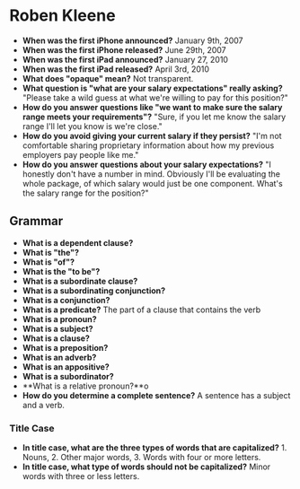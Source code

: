 # Roben Kleene

- **When was the first iPhone announced?** January 9th, 2007
- **When was the first iPhone released?** June 29th, 2007
- **When was the first iPad announced?** January 27, 2010
- **When was the first iPad released?** April 3rd, 2010
- **What does "opaque" mean?** Not transparent.
- **What question is "what are your salary expectations" really asking?** "Please take a wild guess at what we're willing to pay for this position?"
- **How do you answer questions like "we want to make sure the salary range meets your requirements"?** "Sure, if you let me know the salary range I'll let you know is we're close."
- **How do you avoid giving your current salary if they persist?** "I'm not comfortable sharing proprietary information about how my previous employers pay people like me."
- **How do you answer questions about your salary expectations?** "I honestly don't have a number in mind. Obviously I'll be  evaluating the whole package, of which salary would just be one component. What's the salary range for the position?"

## Grammar

- **What is a dependent clause?**
- **What is "the"?**
- **What is "of"?**
- **What is the "to be"?**
- **What is a subordinate clause?**
- **What is a subordinating conjunction?**
- **What is a conjunction?**
- **What is a predicate?** The part of a clause that contains the verb
- **What is a pronoun?**
- **What is a subject?**
- **What is a clause?**
- **What is a preposition?**
- **What is an adverb?**
- **What is an appositive?**
- **What is a subordinator?**
- **What is a relative pronoun?**o
- **How do you determine a complete sentence?** A sentence has a subject and a verb.

### Title Case

- **In title case, what are the three types of words that are capitalized?** 1. Nouns, 2. Other major words, 3. Words with four or more letters.
- **In title case, what type of words should not be capitalized?** Minor words with three or less letters.

